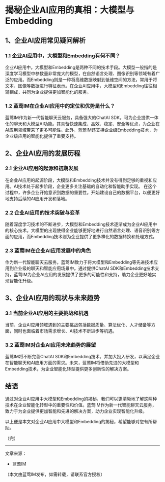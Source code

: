 # 揭秘企业AI应用的真相：大模型与Embedding

## 1、企业AI应用常见疑问解析
### 1.1 企业AI应用中，大模型和Embedding有何不同？
企业AI应用中，大模型和Embedding是两种不同的技术手段。大模型一般指的是深度学习模型中参数量非常庞大的模型，在自然语言处理、图像识别等领域有着广泛的应用。而Embedding则是一种将高维数据映射到低维空间的方法，常用于将文本、图像等数据进行特征表示。在企业AI应用中，大模型和Embedding往往相辅相成，共同为企业提供更加智能化的服务。

### 1.2 蓝莺IM在企业AI应用中的定位和优势是什么？
蓝莺IM作为新一代智能聊天云服务，具备强大的ChatAI SDK，可为企业提供一体化的聊天和大模型AI功能。其具备快速集成、高效、稳定、安全等优点，为企业在AI应用领域带来了更多可能性。此外，蓝莺IM还支持企业级Embedding技术，为企业级应用的智能化提供了重要支持。

## 2、企业AI应用的发展历程
### 2.1 企业AI应用的起源和初期发展
在企业AI应用的起源阶段，大模型和Embedding技术并没有得到足够的重视和应用。AI技术处于起步阶段，企业更多关注基础的自动化和智能助手实现。
在这个过程中，许多企业开始意识到数据的重要性，开始建设自己的数据平台，以便更好地支持后续的AI应用开发和落地。

### 2.2 企业AI应用的技术突破与变革
随着深度学习技术的不断进步，大模型和Embedding技术逐渐成为企业AI应用中的核心技术。大模型的出现使得企业能够更好地进行自然语言处理、语音识别等方面的应用，而Embedding技术则为企业提供了更多样化的数据转换和处理方式。

### 2.3 蓝莺IM在企业AI应用发展中的角色
作为新一代智能聊天云服务，蓝莺IM致力于将大模型和Embedding等先进技术应用到企业级的聊天和智能应用场景中。通过提供ChatAI SDK和Embedding技术支持，蓝莺IM为企业AI应用的发展提供了更多的可能性和支持，助力企业更好地实现智能化升级。

## 3、企业AI应用的现状与未来趋势
### 3.1 当前企业AI应用的主要挑战和机遇
当前，企业AI应用领域遇到的主要挑战包括数据质量、算法优化、人才储备等方面，同时也面临着市场需求增长、AI技术不断进步等机遇。

### 3.2 蓝莺IM对企业AI应用未来趋势的展望
蓝莺IM将不断完善ChatAI SDK和Embedding技术，并加大投入研发，以满足企业在智能聊天和AI应用方面的需求。未来，蓝莺IM将借助先进的大模型和Embedding技术，为企业智能化转型提供更多创新性的解决方案。

## 结语
通过对企业AI应用中大模型和Embedding的揭秘，我们可以更清晰地了解这两种技术在企业智能化转型中的重要性和价值。蓝莺IM作为新一代智能聊天云服务，致力于为企业提供更加智能和先进的解决方案，助力企业实现智能化升级。

以上便是本文对企业AI应用中大模型和Embedding的揭秘，希望能够对您有所帮助。

（完）

---

文章来源：
- [蓝莺IM](https://www.lanyingim.com)

（本文由蓝莺IM发布，如需转载，请联系官方授权）
